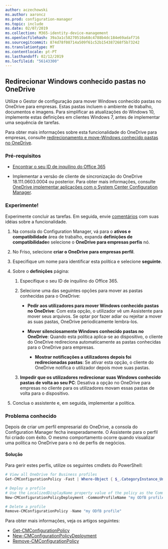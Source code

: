 ```yaml
---
author: aczechowski
ms.author: aaroncz
ms.prod: configuration-manager
ms.topic: include
ms.date: 02/07/2019
ms.collection: M365-identity-device-management
ms.openlocfilehash: 39a3a1c58270510a68c4788b4dc184e69adaf716
ms.sourcegitcommit: 874d78f08714a509f61c52b154387268f5b73242
ms.translationtype: MT
ms.contentlocale: pt-PT
ms.lasthandoff: 02/12/2019
ms.locfileid: "56143300"
---
```

## <a name="bkmk_odfb"></a> Redirecionar Windows conhecido pastas no OneDrive
<!--3556021-->

Utilize o Gestor de configuração para mover Windows conhecido pastas no OneDrive para empresas. Estas pastas incluem o ambiente de trabalho, documentos e imagens. Para simplificar as atualizações do Windows 10, implemente estas definições em clientes Windows 7, antes de implementar uma sequência de tarefas. 

Para obter mais informações sobre esta funcionalidade do OneDrive para empresas, consulte [redirecionamento e move-Windows conhecido pastas no OneDrive](https://docs.microsoft.com/onedrive/redirect-known-folders).


### <a name="prerequisites"></a>Pré-requisitos

- [Encontrar o seu ID de inquilino do Office 365](https://docs.microsoft.com/onedrive/find-your-office-365-tenant-id)  

- Implementar a versão de cliente de sincronização do OneDrive 18.111.0603.0004 ou posterior. Para obter mais informações, consulte [OneDrive implementar aplicações com o System Center Configuration Manager](https://docs.microsoft.com/onedrive/deploy-on-windows).  


### <a name="try-it-out"></a>Experimente!

Experimente concluir as tarefas. Em seguida, envie [comentários](/sccm/core/understand/find-help#product-feedback) com suas idéias sobre a funcionalidade.

1. Na consola do Configuration Manager, vá para o **ativos e compatibilidade** área de trabalho, expanda **definições de compatibilidade**e selecione o **OneDrive para empresas perfis** nó.  

2. No Friso, selecione **criar o OneDrive para empresas perfil**.  

3. Especifique um nome para identificar esta política e selecione **seguinte**.  

4. Sobre o **definições** página:

    1. Especifique o seu ID de inquilino do Office 365.  

    2. Selecione uma das seguintes opções para mover as pastas conhecidas para o OneDrive:  

        - **Pedir aos utilizadores para mover Windows conhecido pastas no OneDrive**: Com esta opção, o utilizador vê um Assistente para mover seus arquivos. Se optar por fazer adiar ou rejeitar a mover as suas pastas, OneDrive periodicamente lembra-los.  

        - **Mover silenciosamente Windows conhecido pastas no OneDrive**: Quando esta política aplica-se ao dispositivo, o cliente do OneDrive redireciona automaticamente as pastas conhecidas para o OneDrive para empresas.  

            - **Mostrar notificações a utilizadores depois foi redirecionadas pastas**: Se ativar esta opção, o cliente do OneDrive notifica o utilizador depois move suas pastas.  

    3. **Impedir que os utilizadores redirecionar suas Windows conhecido pastas de volta ao seu PC**: Desativa a opção no OneDrive para empresas no cliente para os utilizadores movam essas pastas de volta para o dispositivo.  

5. Conclua o assistente e, em seguida, implementar a política.  


### <a name="known-issue"></a>Problema conhecido

Depois de criar um perfil empresarial do OneDrive, a consola do Configuration Manager fecha inesperadamente. O Assistente para o perfil foi criado com êxito. O mesmo comportamento ocorre quando visualizar uma política no OneDrive para o nó de perfis de negócios. 

#### <a name="workaround"></a>Solução
Para gerir estes perfis, utilize os seguintes cmdlets do PowerShell:


```PowerShell
# View all OneDrive for Business profiles
Get-CMConfigurationPolicy -Fast | Where-Object { $_.CategoryInstance_UniqueIDs -eq "SettingsAndPolicy:SMS_OneDriveKnownFolderMigrationSettings" }

# Deploy a profile
# Use the LocalizedDisplayName property value of the policy as the CommonProfileName parameter.
New-CMConfigurationPolicyDeployment -CommonProfileName "my ODfB profile" -CollectionName "my collection"

# Delete a profile
Remove-CMConfigurationPolicy -Name "my ODfB profile"
```

Para obter mais informações, veja os artigos seguintes:
- [Get-CMConfigurationPolicy](https://docs.microsoft.com/powershell/module/configurationmanager/get-cmconfigurationpolicy?view=sccm-ps)
- [New-CMConfigurationPolicyDeployment](https://docs.microsoft.com/powershell/module/ConfigurationManager/New-CMConfigurationPolicyDeployment?view=sccm-ps)
- [Remove-CMConfigurationPolicy](https://docs.microsoft.com/powershell/module/configurationmanager/remove-cmconfigurationpolicy?view=sccm-ps)

